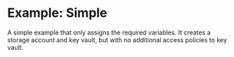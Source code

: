 # Example: Simple

A simple example that only assigns the required variables. It creates a storage account and key vault, but with no additional access policies to key vault.
